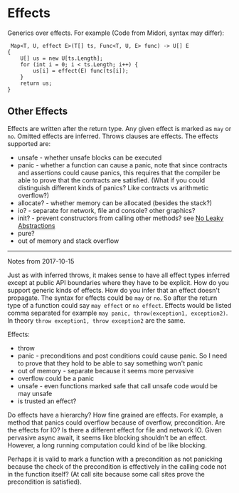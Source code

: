 # Effects

Generics over effects.  For example (Code from Midori, syntax may differ):

	 Map<T, U, effect E>(T[] ts, Func<T, U, E> func) -> U[] E
	{
		U[] us = new U[ts.Length];
		for (int i = 0; i < ts.Length; i++) {
			us[i] = effect(E) func(ts[i]);
		}
		return us;
	}

## Other Effects

Effects are written after the return type.  Any given effect is marked as `may` or `no`.  Omitted effects are inferred.  Throws clauses are effects.  The effects supported are:

  * unsafe - whether unsafe blocks can be executed
  * panic - whether a function can cause a panic, note that since contracts and assertions could cause panics, this requires that the compiler be able to prove that the contracts are satisfied. (What if you could distinguish different kinds of panics?  Like contracts vs arithmetic overflow?)
  * allocate? - whether memory can be allocated (besides the stack?)
  * io? - separate for network, file and console? other graphics?
  * init? - prevent constructors from calling other methods? see [No Leaky Abstractions](http://joeduffyblog.com/2016/11/30/15-years-of-concurrency/)
  * pure?
  * out of memory and stack overflow

---

Notes from 2017-10-15

Just as with inferred throws, it makes sense to have all effect types inferred except at public API boundaries where they have to be explicit.  How do you support generic kinds of effects.  How do you infer that an effect doesn't propagate.  The syntax for effects could be `may` or `no`.  So after the return type of a function could say `may effect` or `no effect`.  Effects would be listed comma separated for example `may panic, throw(exception1, exception2)`.  In theory `throw exception1, throw exception2` are the same.

Effects:
  * throw
  * panic - preconditions and post conditions could cause panic.  So I need to prove that they hold to be able to say something won't panic
  * out of memory - separate because it seems more pervasive
  * overflow could be a panic
  * unsafe - even functions marked safe that call unsafe code would be may unsafe
  * is trusted an effect?

Do effects have a hierarchy?  How fine grained are effects.  For example, a method that panics could overflow because of overflow, precondition.  Are the effects for IO?  Is there a different effect for file and network IO.  Given pervasive async await, it seems like blocking shouldn't be an effect.  However, a long running computation could kind of be like blocking.

Perhaps it is valid to mark a function with a precondition as not panicking because the check of the precondition is effectively in the calling code not in the function itself?  (At call site because some call sites prove the precondition is satisfied).